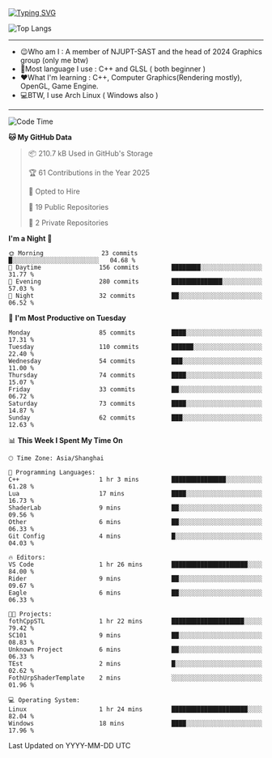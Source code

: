 <a href="https://git.io/typing-svg">
  <img src="https://readme-typing-svg.demolab.com?font=Fira+Code&pause=1000&random=false&width=435&separator=%3D&lines=std%3A%3Aprintln(%22Hello,+world!%22);" alt="Typing SVG" />
</a>

![Top Langs](https://github-readme-stats.vercel.app/api/top-langs/?username=FOTH0626&theme=transparent)

---

- 😉Who am I : A member of NJUPT-SAST and the head of 2024 Graphics group (only me btw)
- 📖Most language I use : C++ and GLSL ( both beginner )
- ❤What I'm learning : C++, Computer Graphics(Rendering mostly), OpenGL, Game Engine.
- 💻BTW, I use Arch Linux ( Windows also )
---
<!--START_SECTION:waka-->
![Code Time](http://img.shields.io/badge/Code%20Time-171%20hrs%2037%20mins-blue)

**🐱 My GitHub Data** 

> 📦 210.7 kB Used in GitHub's Storage 
 > 
> 🏆 61 Contributions in the Year 2025
 > 
> 💼 Opted to Hire
 > 
> 📜 19 Public Repositories 
 > 
> 🔑 2 Private Repositories 
 > 
**I'm a Night 🦉** 

```text
🌞 Morning                23 commits          █░░░░░░░░░░░░░░░░░░░░░░░░   04.68 % 
🌆 Daytime                156 commits         ████████░░░░░░░░░░░░░░░░░   31.77 % 
🌃 Evening                280 commits         ██████████████░░░░░░░░░░░   57.03 % 
🌙 Night                  32 commits          ██░░░░░░░░░░░░░░░░░░░░░░░   06.52 % 
```
📅 **I'm Most Productive on Tuesday** 

```text
Monday                   85 commits          ████░░░░░░░░░░░░░░░░░░░░░   17.31 % 
Tuesday                  110 commits         ██████░░░░░░░░░░░░░░░░░░░   22.40 % 
Wednesday                54 commits          ███░░░░░░░░░░░░░░░░░░░░░░   11.00 % 
Thursday                 74 commits          ████░░░░░░░░░░░░░░░░░░░░░   15.07 % 
Friday                   33 commits          ██░░░░░░░░░░░░░░░░░░░░░░░   06.72 % 
Saturday                 73 commits          ████░░░░░░░░░░░░░░░░░░░░░   14.87 % 
Sunday                   62 commits          ███░░░░░░░░░░░░░░░░░░░░░░   12.63 % 
```


📊 **This Week I Spent My Time On** 

```text
🕑︎ Time Zone: Asia/Shanghai

💬 Programming Languages: 
C++                      1 hr 3 mins         ███████████████░░░░░░░░░░   61.28 % 
Lua                      17 mins             ████░░░░░░░░░░░░░░░░░░░░░   16.73 % 
ShaderLab                9 mins              ██░░░░░░░░░░░░░░░░░░░░░░░   09.56 % 
Other                    6 mins              ██░░░░░░░░░░░░░░░░░░░░░░░   06.33 % 
Git Config               4 mins              █░░░░░░░░░░░░░░░░░░░░░░░░   04.03 % 

🔥 Editors: 
VS Code                  1 hr 26 mins        █████████████████████░░░░   84.00 % 
Rider                    9 mins              ██░░░░░░░░░░░░░░░░░░░░░░░   09.67 % 
Eagle                    6 mins              ██░░░░░░░░░░░░░░░░░░░░░░░   06.33 % 

🐱‍💻 Projects: 
fothCppSTL               1 hr 22 mins        ████████████████████░░░░░   79.42 % 
SC101                    9 mins              ██░░░░░░░░░░░░░░░░░░░░░░░   08.83 % 
Unknown Project          6 mins              ██░░░░░░░░░░░░░░░░░░░░░░░   06.33 % 
TEst                     2 mins              █░░░░░░░░░░░░░░░░░░░░░░░░   02.62 % 
FothUrpShaderTemplate    2 mins              ░░░░░░░░░░░░░░░░░░░░░░░░░   01.96 % 

💻 Operating System: 
Linux                    1 hr 24 mins        █████████████████████░░░░   82.04 % 
Windows                  18 mins             ████░░░░░░░░░░░░░░░░░░░░░   17.96 % 
```


 Last Updated on YYYY-MM-DD UTC
<!--END_SECTION:waka-->
